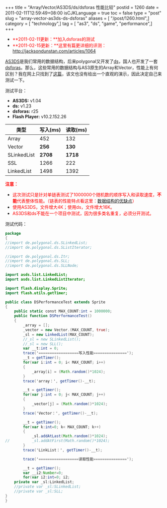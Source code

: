 +++
title = "Array/Vector/AS3DS/ds/dsforas 性能比较"
postid = 1260
date = 2011-02-11T12:59:49+08:00
isCJKLanguage = true
toc = false
type = "post"
slug = "array-vector-as3ds-ds-dsforas"
aliases = [ "/post/1260.html",]
category = [ "technology",]
tag = [ "as3", "ds", "game", "performance",]
+++


- <span style="color: #ff0000;">**2011-02-11更新：**加入dsforas的测试</span>
- <span style="color: #ff0000;">**2011-02-15更新：**这里有篇更详细的评测：<http://jacksondunstan.com/articles/1064></span>


[AS3DS](http://lab.polygonal.de/as3ds/)是我们常用的数据结构，后来polygonal又开发了[ds](http://code.google.com/p/polygonal/)，国人也开发了一套[dsforas](http://code.google.com/p/dsforas/)。那么，这些常用的数据结构与AS3原生的Array和Vector，性能上有何区别？我在网上只找到了[这篇](http://lab.polygonal.de/2009/03/12/hx3ds/)，该文也没有给出一个直观的演示，因此决定自己来测试一下。

测试平台：

-   **AS3DS:** v1.04
-   **ds:** v1.23
-   **dsforas:** r25
-   **Flash Player:** v10.2.152.26

| **类型**       | **写入(ms)**   | **读取(ms)** |
|----------------|----------------|--------------|
| Array          | 452            | 132          |
| Vector         | **256**        | **130**      |
| SLinkedList    | **2708**       | **1718**     |
| SSL            | 1266           | 222          |
| LinkedList     | 1498           | 1392         |

**<span style="color: #ff0000;">**注意：**</span>**

-   <span style="color: #ff0000;">这次测试只是针对单链表测试了1000000个随机数的顺序写入和读取速度，**不能**代表整体性能。（链表的性能特点看这里：[数据结构的优缺点](https://blog.zengrong.net/post/1262.html)）</span>
-   <span style="color: #ff0000;">使用AS3DS，文件增大4K；使用ds，文件增大16K。</span>
-   <span style="color: #ff0000;">AS3DS和ds不能在一个项目中测试，因为很多类名重复，必须分开测试。</span>

<!--more-->

测试代码：

``` actionscript
package
{
//import de.polygonal.ds.SLinkedList;
//import de.polygonal.ds.SListIterator;

//import de.polygonal.ds.Itr;
//import de.polygonal.ds.SLL;
//import de.polygonal.ds.SLLNode;

import asds.list.LinkedList;
import asds.list.LinkedListIterator;

import flash.display.Sprite;
import flash.utils.getTimer;

public class DSPerformanceTest extends Sprite
{
    public static const MAX_COUNT:int = 1000000;
    public function DSPerformanceTest()
    {
        _array = [];
        _vector = new Vector.(MAX_COUNT, true);
        _sl = new LinkedList(MAX_COUNT);
        //_sl = new SLinkedList();
        //_sl = new SLL();
        var __t:int = 0;
        trace('==================写入性能===============');
        __t = getTimer();
        for(var i:int = 0; i< MAX_COUNT; i++)
        {
            _array[i] = (Math.random()*1024);
        }
        trace('array：', getTimer()-__t);

        __t = getTimer();
        for(var j:int = 0; j< MAX_COUNT; j++)
        {
            _vector[j] = (Math.random()*1024);
        }
        trace('Vector：', getTimer()-__t);

        __t = getTimer();
        for(var k:int=0; k< MAX_COUNT; k++)
        {
            _sl.addAtLast(Math.random()*1024);
//          _sl.addAtFirst(Math.random()*1024);
        }
        trace('LinkList：', getTimer()-__t);

        trace('==================读取性能===============');

        __t = getTimer();
        var __i2:Number=0;
        for(var i2:int=0; i2;
    private var _sl:LinkedList;
    //private var _sl:SLinkedList;
    //private var _sl:SLL;
}
}
```
